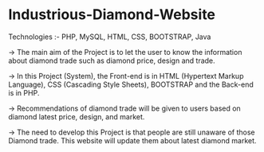 # Industrious-Diamond-Website

Technologies :- PHP, MySQL, HTML, CSS, BOOTSTRAP, Java

-> The main aim of the Project is to let the user to know the information about diamond trade such as diamond price, design and trade.

-> In this Project (System), the Front-end is in HTML (Hypertext Markup Language), CSS (Cascading Style Sheets), BOOTSTRAP and the Back-end is in PHP.

-> Recommendations of diamond trade will be given to users based on diamond latest price, design, and market.

-> The need to develop this Project is that people are still unaware of those Diamond trade. This website will update them about latest diamond market.
